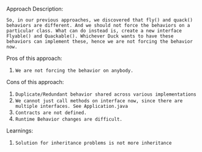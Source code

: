 Approach Description:

`So, in our previous approaches, we discovered that fly() and quack() behaviors are different. And we should not force the behaviors on a particular class.
What can do instead is, create a new interface Flyable() and Quackable().
Whichever Duck wants to have these behaviors can implement these, hence we are not forcing the behavior now.`

Pros of this approach:

1. `We are not forcing the behavior on anybody. `

Cons of this approach:

1. `Duplicate/Redundant behavior shared across various implementations`
2. `We cannot just call methods on interface now, since there are multiple interfaces. See Application.java`
3. `Contracts are not defined.`
4. `Runtime Behavior changes are difficult.`


Learnings:
1. `Solution for inheritance problems is not more inheritance`
